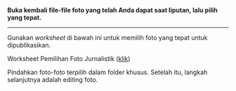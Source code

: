 **Buka kembali file-file foto yang telah Anda dapat saat liputan, lalu pilih yang tepat.**

---

Gunakan _worksheet_ di bawah ini untuk memilih foto yang tepat untuk dipublikasikan. 

Worksheet Pemilihan Foto Jurnalistik ([klik](https://tempoinstitute.s3-ap-southeast-1.amazonaws.com/uploads/images/general/2022/07/Worksheet%20Memilih%20Foto.xlsx))

Pindahkan foto-foto terpilih dalam folder khusus. Setelah itu, langkah selanjutnya adalah editing foto.
